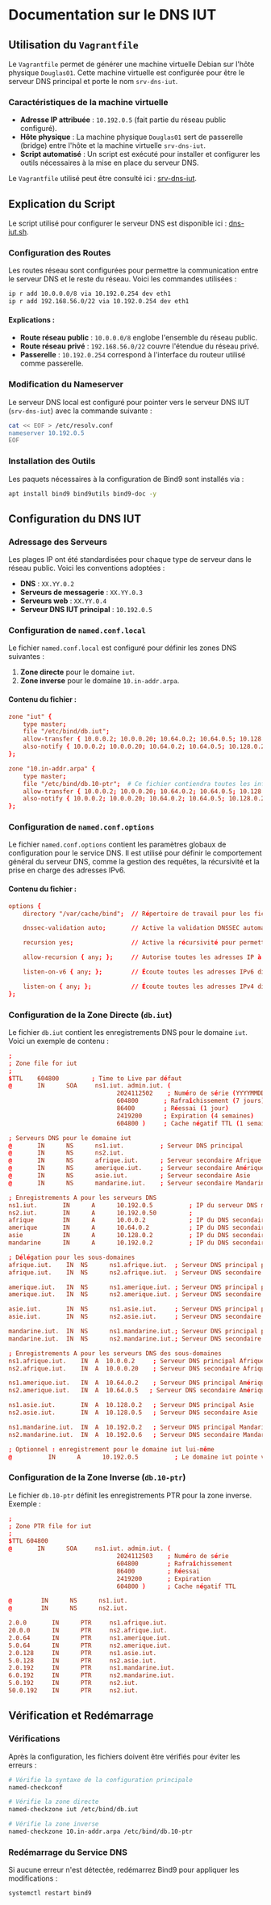 # Documentation sur le DNS IUT

## Utilisation du `Vagrantfile`

Le `Vagrantfile` permet de générer une machine virtuelle Debian sur l'hôte physique `Douglas01`. Cette machine virtuelle est configurée pour être le serveur DNS principal et porte le nom `srv-dns-iut`.

### Caractéristiques de la machine virtuelle
- **Adresse IP attribuée** : `10.192.0.5` (fait partie du réseau public configuré).
- **Hôte physique** : La machine physique `Douglas01` sert de passerelle (bridge) entre l'hôte et la machine virtuelle `srv-dns-iut`.
- **Script automatisé** : Un script est exécuté pour installer et configurer les outils nécessaires à la mise en place du serveur DNS.

Le `Vagrantfile` utilisé peut être consulté ici : [srv-dns-iut](../../bin/dns-iut/Vagrantfile).

## Explication du Script

Le script utilisé pour configurer le serveur DNS est disponible ici : [dns-iut.sh](../../bin/dns-iut/dns-iut.sh).

### Configuration des Routes

Les routes réseau sont configurées pour permettre la communication entre le serveur DNS et le reste du réseau. Voici les commandes utilisées :

```bash
ip r add 10.0.0.0/8 via 10.192.0.254 dev eth1
ip r add 192.168.56.0/22 via 10.192.0.254 dev eth1
```

#### Explications :
- **Route réseau public** : `10.0.0.0/8` englobe l'ensemble du réseau public.
- **Route réseau privé** : `192.168.56.0/22` couvre l'étendue du réseau privé.
- **Passerelle** : `10.192.0.254` correspond à l'interface du routeur utilisé comme passerelle.

### Modification du Nameserver

Le serveur DNS local est configuré pour pointer vers le serveur DNS IUT (`srv-dns-iut`) avec la commande suivante :

```bash
cat << EOF > /etc/resolv.conf
nameserver 10.192.0.5
EOF
```

### Installation des Outils

Les paquets nécessaires à la configuration de Bind9 sont installés via :

```bash
apt install bind9 bind9utils bind9-doc -y
```

## Configuration du DNS IUT

### Adressage des Serveurs

Les plages IP ont été standardisées pour chaque type de serveur dans le réseau public. Voici les conventions adoptées :
- **DNS** : `XX.YY.0.2`
- **Serveurs de messagerie** : `XX.YY.0.3`
- **Serveurs web** : `XX.YY.0.4`
- **Serveur DNS IUT principal** : `10.192.0.5`

### Configuration de `named.conf.local`

Le fichier `named.conf.local` est configuré pour définir les zones DNS suivantes :
1. **Zone directe** pour le domaine `iut`.
2. **Zone inverse** pour le domaine `10.in-addr.arpa`.

#### Contenu du fichier :

```conf
zone "iut" {
    type master;
    file "/etc/bind/db.iut";
    allow-transfer { 10.0.0.2; 10.0.0.20; 10.64.0.2; 10.64.0.5; 10.128.0.2; 10.128.0.5; 10.192.0.2; 10.192.0.6; 10.192.0.50; };
    also-notify { 10.0.0.2; 10.0.0.20; 10.64.0.2; 10.64.0.5; 10.128.0.2; 10.128.0.5; 10.192.0.2; 10.192.0.6; 10.192.0.50; }; 
};

zone "10.in-addr.arpa" {
    type master;
    file "/etc/bind/db.10-ptr";  # Ce fichier contiendra toutes les informations PTR
    allow-transfer { 10.0.0.2; 10.0.0.20; 10.64.0.2; 10.64.0.5; 10.128.0.2; 10.128.0.5; 10.192.0.2; 10.192.0.6; 10.192.0.50; };
    also-notify { 10.0.0.2; 10.0.0.20; 10.64.0.2; 10.64.0.5; 10.128.0.2; 10.128.0.5; 10.192.0.2; 10.192.0.6; 10.192.0.50; };
};
```

### Configuration de `named.conf.options`

Le fichier `named.conf.options` contient les paramètres globaux de configuration pour le service DNS. Il est utilisé pour définir le comportement général du serveur DNS, comme la gestion des requêtes, la récursivité et la prise en charge des adresses IPv6.

#### Contenu du fichier :

```conf
options {
    directory "/var/cache/bind";  // Répertoire de travail pour les fichiers temporaires et cache DNS

    dnssec-validation auto;       // Active la validation DNSSEC automatique

    recursion yes;                // Active la récursivité pour permettre au serveur de résoudre des requêtes externes

    allow-recursion { any; };     // Autorise toutes les adresses IP à utiliser la récursivité

    listen-on-v6 { any; };        // Écoute toutes les adresses IPv6 disponibles

    listen-on { any; };           // Écoute toutes les adresses IPv4 disponibles
};
```

### Configuration de la Zone Directe (`db.iut`)

Le fichier `db.iut` contient les enregistrements DNS pour le domaine `iut`. Voici un exemple de contenu :

```conf
;
; Zone file for iut
;
$TTL    604800         ; Time to Live par défaut
@       IN      SOA     ns1.iut. admin.iut. (
                              2024112502    ; Numéro de série (YYYYMMDDNN)
                              604800       ; Rafraîchissement (7 jours)
                              86400        ; Réessai (1 jour)
                              2419200      ; Expiration (4 semaines)
                              604800 )     ; Cache négatif TTL (1 semaine)

; Serveurs DNS pour le domaine iut
@       IN      NS      ns1.iut.          ; Serveur DNS principal
@	    IN	    NS	    ns2.iut.
@       IN      NS      afrique.iut.      ; Serveur secondaire Afrique
@       IN      NS      amerique.iut.     ; Serveur secondaire Amérique
@       IN      NS      asie.iut.         ; Serveur secondaire Asie
@       IN      NS      mandarine.iut.    ; Serveur secondaire Mandarine

; Enregistrements A pour les serveurs DNS
ns1.iut.       IN      A      10.192.0.5          ; IP du serveur DNS maître
ns2.iut.       IN      A      10.192.0.50         ;
afrique        IN      A      10.0.0.2            ; IP du DNS secondaire Afrique
amerique       IN      A      10.64.0.2           ; IP du DNS secondaire Amérique
asie           IN      A      10.128.0.2          ; IP du DNS secondaire Asie
mandarine      IN      A      10.192.0.2          ; IP du DNS secondaire Mandarine

; Délégation pour les sous-domaines
afrique.iut.    IN  NS      ns1.afrique.iut.  ; Serveur DNS principal pour afrique.iut
afrique.iut.    IN  NS      ns2.afrique.iut.  ; Serveur DNS secondaire pour afrique.iut

amerique.iut.   IN  NS      ns1.amerique.iut. ; Serveur DNS principal pour amerique.iut
amerique.iut.   IN  NS      ns2.amerique.iut. ; Serveur DNS secondaire pour amerique.iut

asie.iut.       IN  NS      ns1.asie.iut.     ; Serveur DNS principal pour asie.iut
asie.iut.       IN  NS      ns2.asie.iut.     ; Serveur DNS secondaire pour asie.iut

mandarine.iut.  IN  NS      ns1.mandarine.iut.; Serveur DNS principal pour mandarine.iut
mandarine.iut.  IN  NS      ns2.mandarine.iut.; Serveur DNS secondaire pour mandarine.iut

; Enregistrements A pour les serveurs DNS des sous-domaines
ns1.afrique.iut.    IN  A  10.0.0.2     ; Serveur DNS principal Afrique
ns2.afrique.iut.    IN  A  10.0.0.20    ; Serveur DNS secondaire Afrique

ns1.amerique.iut.   IN  A  10.64.0.2    ; Serveur DNS principal Amérique
ns2.amerique.iut.   IN  A  10.64.0.5   ; Serveur DNS secondaire Amérique

ns1.asie.iut.       IN  A  10.128.0.2   ; Serveur DNS principal Asie
ns2.asie.iut.       IN  A  10.128.0.5   ; Serveur DNS secondaire Asie

ns1.mandarine.iut.  IN  A  10.192.0.2   ; Serveur DNS principal Mandarine
ns2.mandarine.iut.  IN  A  10.192.0.6   ; Serveur DNS secondaire Mandarine

; Optionnel : enregistrement pour le domaine iut lui-même
@          IN      A      10.192.0.5          ; Le domaine iut pointe vers ns1.iut
```

### Configuration de la Zone Inverse (`db.10-ptr`)

Le fichier `db.10-ptr` définit les enregistrements PTR pour la zone inverse. Exemple :

```conf
;
; Zone PTR file for iut
;
$TTL 604800
@       IN      SOA     ns1.iut. admin.iut. (
                              2024112503    ; Numéro de série
                              604800        ; Rafraîchissement
                              86400         ; Réessai
                              2419200       ; Expiration
                              604800 )      ; Cache négatif TTL

@        IN      NS      ns1.iut.
@        IN      NS      ns2.iut.

2.0.0       IN      PTR     ns1.afrique.iut.
20.0.0      IN      PTR     ns2.afrique.iut.
2.0.64      IN      PTR     ns1.amerique.iut.
5.0.64      IN      PTR     ns2.amerique.iut.
2.0.128     IN      PTR     ns1.asie.iut.
5.0.128     IN      PTR     ns2.asie.iut.
2.0.192     IN      PTR     ns1.mandarine.iut.
6.0.192     IN      PTR     ns2.mandarine.iut.
5.0.192     IN      PTR     ns2.iut.
50.0.192    IN      PTR     ns2.iut.
```

## Vérification et Redémarrage

### Vérifications
Après la configuration, les fichiers doivent être vérifiés pour éviter les erreurs :

```bash
# Vérifie la syntaxe de la configuration principale
named-checkconf

# Vérifie la zone directe
named-checkzone iut /etc/bind/db.iut

# Vérifie la zone inverse
named-checkzone 10.in-addr.arpa /etc/bind/db.10-ptr
```

### Redémarrage du Service DNS

Si aucune erreur n'est détectée, redémarrez Bind9 pour appliquer les modifications :

```bash
systemctl restart bind9
```